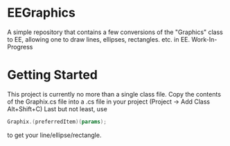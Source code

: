 # EEGraphics
A simple repository that contains a few conversions of the "Graphics" class to EE, allowing one to draw lines, ellipses, rectangles. etc. in EE. Work-In-Progress

# Getting Started
This project is currently no more than a single class file.
Copy the contents of the Graphix.cs file into a .cs file in your project (Project -> Add Class Alt+Shift+C)
Last but not least, use 
```C#
Graphix.(preferredItem)(params);
```
to get your line/ellipse/rectangle.
